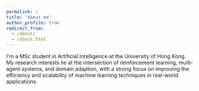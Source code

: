 ```yaml
---
permalink: /
title: "About me"
author_profile: true
redirect_from: 
  - /about/
  - /about.html
---
```


I'm a MSc student in Artificial Intelligence at the University of Hong Kong. My research interests lie at the intersection of reinforcement learning, multi-agent systems, and domain adaption, with a strong focus on improving the efficiency and scalability of machine learning techniques in real-world applications. 

